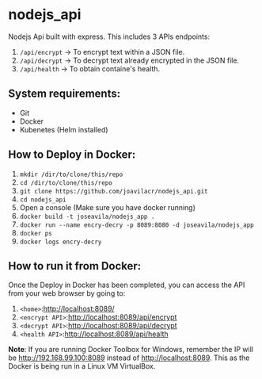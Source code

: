 # nodejs_api
Nodejs Api built with express.
This includes 3 APIs endpoints:
1. `/api/encrypt` -> To encrypt text within a JSON file.
2. `/api/decrypt` -> To decrypt text already encrypted in the JSON file.
3. `/api/health` -> To obtain containe's health.

## System requirements:
 - Git
 - Docker
 - Kubenetes (Helm installed)

## How to Deploy in Docker:
 1. `mkdir /dir/to/clone/this/repo`
 2. `cd /dir/to/clone/this/repo`
 3. `git clone https://github.com/joavilacr/nodejs_api.git`
 4. `cd nodejs_api`
 5. Open a console (Make sure you have docker running)
 6. `docker build -t joseavila/nodejs_app .`
 7. `docker run --name encry-decry -p 8089:8080 -d joseavila/nodejs_app`
 8. `docker ps`
 9. `docker logs encry-decry`

## How to run it from Docker:
Once the Deploy in Docker has been completed, you can access the API from your web browser by going to:
1. `<home>`:<http://localhost:8089/>
2. `<encrypt API>`:<http://localhost:8089/api/encrypt>
3. `<decrypt API>`:<http://localhost:8089/api/decrypt>
4. `<health API>`:<http://localhost:8089/api/health>

**Note**: If you are running Docker Toolbox for Windows, remember the IP will be <http://192.168.99.100:8089> instead of <http://localhost:8089>.
This as the Docker is being run in a Linux VM VirtualBox.
